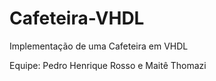 # Cafeteira-VHDL
Implementação de uma Cafeteira em VHDL

Equipe: Pedro Henrique Rosso e Maitê Thomazi
